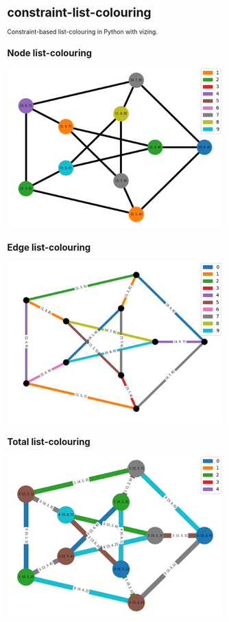# constraint-list-colouring

Constraint-based list-colouring in Python with vizing.

## Node list-colouring

![](png/petersen-node.png)

## Edge list-colouring

![](png/petersen-edge.png)

## Total list-colouring

![](png/petersen-total.png)

